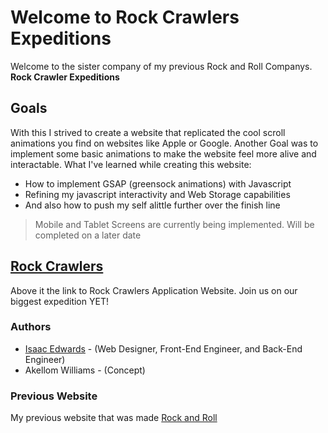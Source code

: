 # Welcome to Rock Crawlers Expeditions

Welcome to the sister company of my previous Rock and Roll Companys. **Rock Crawler Expeditions**

## Goals

With this I strived to create a website that replicated the cool scroll animations you find on websites like Apple or Google. Another Goal was to implement some basic animations to make the website
feel more alive and interactable. What I've learned while creating this website:

- How to implement GSAP (greensock animations) with Javascript
- Refining my javascript interactivity and Web Storage capabilities
- And also how to push my self alittle further over the finish line

> Mobile and Tablet Screens are currently being implemented. Will be completed on a later date

## [Rock Crawlers](https://dtbissy.github.io/atlas-T3-final/landing.html)

Above it the link to Rock Crawlers Application Website. Join us on our biggest expedition YET!

### Authors

- [Isaac Edwards](https://github.com/DTBissy/) - (Web Designer, Front-End Engineer, and Back-End Engineer)
- Akellom Williams - (Concept)

### Previous Website

My previous website that was made
[Rock and Roll](https://dtbissy.github.io/atlas-bootstrap/)
